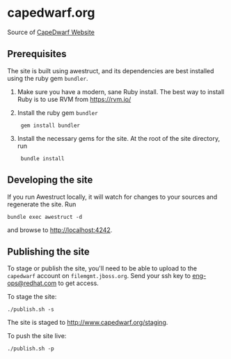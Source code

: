 capedwarf.org
============

Source of [CapeDwarf Website](http://capedwarf.org)


Prerequisites
-------------

The site is built using awestruct, and its dependencies are best installed using the ruby gem `bundler`. 

1. Make sure you have a modern, sane Ruby install. The best way to install Ruby is to use RVM from <https://rvm.io/>
2. Install the ruby gem `bundler` 
        
        gem install bundler
3. Install the necessary gems for the site. At the root of the site directory, run
        
        bundle install

Developing the site
-----------------

If you run Awestruct locally, it will watch for changes to your sources and regenerate the site. Run

    bundle exec awestruct -d

and browse to <http://localhost:4242>.


Publishing the site
-------------------

To stage or publish the site, you'll need to be able to upload to the `capedwarf` account on `filemgmt.jboss.org`. Send your ssh key to eng-ops@redhat.com to get access.

To stage the site:

    ./publish.sh -s

The site is staged to <http://www.capedwarf.org/staging>.

To push the site live:

    ./publish.sh -p
